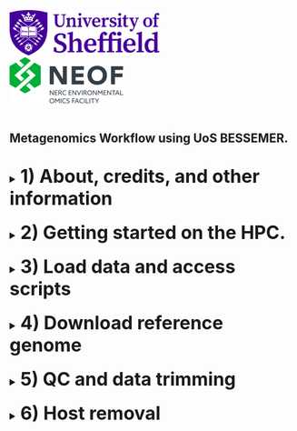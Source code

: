 <img src="images/shef_logo.png"
     alt="Sheffield University Icon"
     style="left; margin-right: 30px;" />
<img src="images/NEOF.png"
    alt="NEOF Icon"
    style="left; margin-right: 10px;" />
<br>
<br>
## Metagenomics Workflow using UoS BESSEMER.
<br>
<font size="4">
<details><summary><font size="6"><b>1) About, credits, and other information</b></font></summary>
  <br>
  <br>
  This HPC tutorial is based largely upon the NEOF Shotgun Metagenomics Workshop written by Sam Haldenby and Matthew R. Gemmell.
  
  Whilst it has been written for use with The University of Sheffield's
  [BESSEMER](https://docs.hpc.shef.ac.uk/en/latest/bessemer/index.html) system,
  the below should be applicable to any GNU/Linux based HPC system, with
  appropriate modification (your mileage may vary).

  Code which the user (that's you) must run is highlighted in a code block like this:
  ```
  I am code - you must run me
  ```
  Sometimes the desired output from a command is included in the code block as a comment.
  For example:
  ```
  Running this command
  # Should produce this output
  ```

  Filepaths within normal text are within single quote marks, like this:

  '/home/user/a_file_path'
  <br><br>
  Contact: Katy Maher //  kathryn.maher@sheffield.ac.uk
  </details>
<br>
<details><summary><font size="6"><b>2) Getting started on the HPC.</b></font></summary>
  <br>
  <br>
  <font size="4"><b>2.1) Access the HPC</b></font>
  <br>
  To access the BESSEMER high-performance computer (HPC) you must be connected
  to the university network - this can be achieved remotely by using the
  virtual private network (VPN) service.

  [Please see the university IT pages for details on how to connect to the VPN.](https://students.sheffield.ac.uk/it-services/vpn)

  Once connected to the VPN you also need to connect to the HPC using a secure shell (SSH)
  connection. This can be achieved using the command line on your system or a software package
  such as [MobaXterm](https://mobaxterm.mobatek.net/).

  [See the university pages for guidance on how to connect to the VPN](https://docs.hpc.shef.ac.uk/en/latest/hpc/index.html).

  <br>
  <font size="4"><b>2.2) Access a worker node on BESSEMER</b></font>
  <br>
  Once you have successfully logged into BESSEMER, you need to access a worker node:

  ```
  srun --pty bash -l
  ```
  You should see that the command prompt has changed from

  ```
  [<user>@bessemer-login2 ~]$
  ```
  to
  ```
  [<user>@bessemer-node001 ~]$
  ```
  ...where \<user\> is your The University of Sheffield (TUoS) IT username.

  
  <br>
  <font size="4"><b>2.3) Load the Genomics Software Repository</b></font>
  <br>
  The Genomics Software Repository contains several pre-loaded pieces of software
  useful for a range of genomics-based analyses, including this one.
  
  Type:
  ```
  source ~/.bash_profile
  ```
  
  Did you receive the following message when you accessed the worker node?
  ```
  Your account is set up to use the Genomics Software Repository
  ```

  If so, you are set up and do not need to do the following step.
  If not, enter the following:
  ```
  echo -e "if [[ -e '/usr/local/extras/Genomics' ]];\nthen\n\tsource /usr/local/extras/Genomics/.bashrc\nfi" >> $HOME/.bash_profile
  ```
  ...and then re-load your profile:
  ```
  source ~/.bash_profile
  ```
  Upon re-loading, you should see the message relating to the Genomics Software Repository above.
  
<br>
  <font size="4"><b>2.4) Set up your conda profile</b></font>
  <br>
  If you have never run conda before on the Bessemer you might have to initialise your conda, to do this type:
  
  ```
  conda init bash
  ```
  
  You will then be asked to reopen your current shell. Log out and then back into Bessemer and then continue. 
  <br>
  
  <font size="4"><b>2.5) Running scripts on the HPC cluster</b></font>
  <br>
  
  To add our job to the job scheduler, we would submit the shell scripts using 'qsub'
  (don't do this its simply an example).

  ```
  ## EXAMPLE, DON'T RUN
  qsub scripts/example_script.sh
  ```

  We could then view the job that we have submitted to the job queue using 'squeue'.

  ```
  squeue --me

  ```

  The job will then receive the allocated resources, the task will run, and the appropriate output files generated.
  In the following workflow, since the output from a particular step is often the input for the next step, you need
  to wait for each job to finish before submitting the next.


  <br>
  <font size="4"><b>2.6) Passing command line arguments to a script</b></font>
  <br>
  As well as running the standardised scripts there are some parameters which will be unique to you, or
  your project. For example, these might be your genome name.<br>

  To run a script with these extra parameters (termed 'arguments') we supply them on the command line with a 'flag'.
  For example, you might supply your genome file name to a script using the '-g' flag as

  ```
  a_demo_script.sh -g my_orgamism.fa
  ```
  </details>
  <br>

  <details><summary><font size="6"><b>3) Load data and access scripts</b></font></summary>
  <br>
  <br>
  <font size="4"><b>3.1) Create a working directory and load your data</b></font>
  <br>
  You should work in the directory '/fastdata' on BESSEMER as this allows shared access to your files
  and commands, useful for troubleshooting.

  Check if you already have a directory in '/fastdata' by running the command exactly as it appears below.

  ```
  ls /fastdata/$USER
  ```

  If you receive the message
  ```
  ls: cannot access /fastdata/<user>: No such file or directory
  ```
  Then you need to create a new folder in '/fastdata' using the command exactly as it appears below:

  ```
  mkdir -m 0755 /fastdata/$USER
  ```

  Create new subdirectories to keep your scripts and raw data organised:
  ```
  mkdir /fastdata/$USER/my_project
  mkdir /fastdata/$USER/my_project/scripts
  mkdir /fastdata/$USER/my_project/raw_data
  mkdir /fastdata/$USER/my_project/genome
  ```
<br>
  <font size="4"><b>3.2) Required data inputs</b></font>
  <br>
  For this workflow, you need to provide the raw, paired-end DNA sequence data
  and also a reference genome to align this data to.
  <br>
  <br>
  <font size="4"><b>3.3) Load required data onto the HPC</b></font>
  <br>
  There are a couple of ways to get access to your data. If you have generated the data/genome
  yourself/through NEOF you will need to copy this over to your raw data folder. 
  
  If this is the case you need to contact NEOF staff and they will be able to tell you 
  where to copy this data from.

  If, for example, your data directory was called 'NEOF_project_010123' and the genome directory 
  'genome_010123', then you would copy it onto your raw_data and genome directories with the following:
  
  ```
  cp -r /fastdata/bo4kma_shared/NEOF_project_010122/* /fastdata/$USER/my_project/raw_data/
  cp -r /fastdata/bo4kma_shared/genome_010123/* /fastdata/$USER/my_project/genome/
  ```

  Alternatively, to copy data from your personal computer onto the HPC you need to use a file transfer
  application such as 'scp' (advanced), MobaXterm, or [FileZilla](https://filezilla-project.org/).
  Ensure to copy the data into your '/fastdata/<user>my_project/raw_data' folder and genome into 
  '/fastdata/<user>my_project/genome' folder.
  
  Another option is to download the data from a data repository such as the [NCBI SRA](https://www.ncbi.nlm.nih.gov/sra). More on this below.

  Run 'ls' on your 'raw_data' folder and you should see something like the following
  
  ```
  ls raw_data
  # sample1_R1_001.fq.gz
  # sample1_R2_001.fq.gz
  # sample2_R1_001.fq.gz
  # sample2_R2_001.fq.gz
  ```
  Make sure that you have removed any `tar.gz` files and any files labelled unclassified, e.g. `Unclassified_R1` `Unclassified_R2`. 
  <br>

  The workflow assumes that the '/fastdata/<user>my_project/raw_data' directory contains sequence data that is:

  * Paired (two files per biological sample)

  * Demultiplexed

  * FASTQ format

  * (optional, but recommended) in the compressed .gz format
  <br>
  
  Run 'ls' on your 'genome' folder and you should see something like the following (if you have copied over a genome file that you have generated with NEOF).

  
  ```
  ls genome
  # genome.fasta
  ```
  If you don't yet have a genome file in this folder do not worry. We will cover downloading publically accessible genomes in the following chapter.
  
 

  <br>
  <br>
  <b><font size="4">3.4) Copy the analysis scripts</b></font>
  <br>
  Download the scripts from this github repository and then copy them into your scripts folder. You can then delete the github download.

  ```
  git clone "https://github.com/ewan-harney/SNPs-discovery-for-Fluidigm"
  cp SNPs-discovery-for-Fluidigm/scripts/* /fastdata/$USER/my_project/scripts
  rm -rf SNPs-discovery-for-Fluidigm
  ```
   </details>
  <br>
 
 <details><summary><font size="6"><b>4)  Download reference genome</b></font></summary>
  <br>
  <br>
  
  Now we are set up we are ready to start preparing your data. The first thing you want to do is to add your reference genome. 
  <br>
  If you have not generated the genome file yourself and it is available on a public repository you can use the 
  '01_download_geome.sh' script. 
  <br>
  This script downloads your genome and then indexes it using [bwa index](https://bio-bwa.sourceforge.net/bwa.shtml) ready for aligning your data later.
    <br><br>
  To download your genome, submit the '01_download_geome.sh' script as shown below. First remember to navigate to your '/fastdata/$USER/my_project' directory
  <br><br>
  <b>The command line arguments you must supply are:</b><br>
  - the download link for your genome (-w)
  - the file name for your genome (-g)
  <br><br>
  
  ``` 
 qsub scripts/01_download_genome.sh \
 -w https://ftp.ncbi.nlm.nih.gov/genomes/all/GCA/017/639/245/GCA_017639245.1_MMon_1.0/GCA_017639245.1_MMon_1.0_genomic.fna.gz \
 -g GCA_017639245.1_MMon_1.0_genomic.fna.gz
  ```
 
 When the script has finished running you should have a genome and index files in your genome directory. 
 
 <br>
 If you have added your genome to your genome folder manually you can index it by typing the following into the command line.
 
 <br><br>
  
  ``` 
  source ~/.bash_profile
  bwa index genome/genome_name.fa
  ```

   
</details>
  <br> 
       
 <details><summary><font size="6"><b>5)  QC and data trimming</b></font></summary>
  <br>
  <br>    
  <font size="4"><b>5.1) Initial quality checking</b></font>
  <br>
  The next step is to check the quality of your fastq files and then perform quality trimming.
  
  First you will run the script to generate the quality plots. This first runs [fastqc](https://www.bioinformatics.babraham.ac.uk/projects/fastqc/) on each sample separately. 
  [MultiQC](https://multiqc.info) is then run to generate a combined quality plot. Two MultiQC plots are generated, one for all forward reads and one for reverse reads. These 
  can be found in the 'fastqc' folder when the script has finished running.
  <br><br>
  <b>The command line arguments you must supply are:</b><br>
  - the file extension for your forward reads (-f)
  - the file extension for your reverse reads (-r)
  <br><br>
  
   <br>
  
  
  ```   
 qsub scripts/02_fastqc.sh -f _1.fastq.gz -r _2.fastq.gz
  ``` 
  
  <br>
  For most datasets:

- The quality decreases towards the end of the reads
- The R2 reads have poorer quality than the R1 reads
- The read sizes have a range compared to all being one size. However, most of the reads are towards the long end of the range.
<br>
  <br>
  <font size="4"><b>5.2) Running trimmomatic</b></font>
  <br>
  
  Generally, even if data is looking good we would carry out quality control to get rid of any poor data that is masked by the very good data and to remove any adapter sequences.
   <br>
   <br>
  In the next step we will carry out quality control for the fastq files. 
  
  Quality control generally comes in two forms:

  1. Trimming: This is directly cutting off bits of sequence. This is typical in the form of trimming off low quality bases from the end of reads and trimming off adapters at the start of reads.
  2. Filtering: This occurs when entire reads are removed. A typical occurrence of this is when a read is too short as we do not want reads below a certain length.

  To carry this out, we are going to use [Trimmomatic](http://www.usadellab.org/cms/index.php?page=trimmomatic).

  
  <br>
  To run Trimmomatic we will use the '04_trimmomatic.sh' script. This has many optional parameters you can use for filtering and trimming your data. 
  By default this script assumes you are using paired end daya and the phred quality encoding is phred33 (like most Illumina data).
  <br>
  <b>The command line arguments you must supply are:</b><br>
  
  - the file extension for your forward reads (-f)
  - the file extension for your reverse reads (-r)
  <br><br>
  
  <b>Optionally, you can also supply:</b><br>
  
  - parameters for ILLUMINACLIP (-k).
  - parameters for SLIDINGWINDOW (-s)
  - parameters for LEADING (-l)
  - parameters for TRAILING (-t)
  - parameters for CROP (-c)
  - parameters for HEADCROP (-h)
  - parameters for MINLEN (-m) 
  <br><br>

  More details of the optional parameters can be found below or in the [trimmomatic manual](http://www.usadellab.org/cms/index.php?page=trimmomatic)
  
  - ILLUMINACLIP: These settings are used to find and remove Illumina adapters. First, a fasta file of known adapter sequences is given, followed by the number of mismatches allowed between the adapter and read sequence and then thresholds for how accurate the alignment is between the adapter and read sequence.
  - SLIDINGWINDOW: This specifies to scan the read quality over a 4 bp window, cutting when the average quality drops below 30.
  - LEADING: The minimum quality value required to keep a base at the start of the read.
  - TRAILING: The minimum quality value required to keep a base at the end of the read.
  - CROP: Cut the read to a specified length
  - HEADCROP: Cut the specified number of bases from the start of the read
  - MINLEN: This specifies the minimum length of a read to keep; any reads shorter than 50 bp are discarded.
    <br><br>
  An example of how to run 'trimmomatic' can be found below. Ensure the 'TruSeq3-PE-2.fa' located in the 'scripts' directory is moved to your 'my_project' directory before running this command.
 
  The trimmed files can be found in the 'trim' directory when complete.
 
 <br><br>
 
 ```   
 qsub scripts/03_trimmomatic.sh -f _1.fastq.gz -r _2.fastq.gz \
 -k ILLUMINACLIP:TruSeq3-PE-2.fa:2:30:12 \
 -s SLIDINGWINDOW:4:30 \
 -m MINLEN:80
 ``` 

<br>
  <br>
  <font size="4"><b>5.3) Re-check the quality</b></font>
  <br>

  Now we have run trimmomatic we can check how successful our quality control has been but running fastQC and MultiQC again. These 
  can be found in the 'fastqc2' folder when the script has finished running.
   <br><br>
  
   <br> 

  ```   
 qsub scripts/04_fastqc2.sh
  ```   
  <br><br>
  If you are not satisfied with the quality or number of reads retained after filtering you can go back to the trimmomatic step and repeat the quality control but changing the parameters.
  
  </details>
  <br>
  
 <details><summary><font size="6"><b>6)  Host removal</b></font></summary>
  <br>
  <br>  
  <font size="4"><b>6.1) Alignment</b></font>
  <br>
  To remove the host sequences we must first align our reads to the host genome. To do this we will use <b>BWA</b> to align our trimmed sequences to our reference genome.
      
 We have already indexed our genome when we downloaded it. You should have index files with the  extensions '.sa', '.pac', '.ann', '.amb' and '.bwt' that will be automatically detected and used in the mapping step below. 
 
 bwa mem is an alignment algorithm well suited to Illumina-length sequences. The default output is a SAM (Sequence Alignment Map format). 
 However, here we pipe the output to samtools, a program for writing, viewing and manipulating alignment files, to sort and generate a BAM format, a binary, compressed version of SAM format.
 <br>
 
 The following script will first map our paired end data generated from trimmomatic to our reference, it will then combine the single end orphan reads into a single file and map those to the genome. 
 The resulting BAM files are then combined into a single file which will be used in the next step to call SNPs.
 
  <br>
  <b>The command line argument you must supply is:</b><br>
  - the name of your reference genome (-g)
   <br><br>
  
   <br>
 
  ```   
 qsub scripts/05_align.sh -g GCA_017639245.1_MMon_1.0_genomic.fna.gz
  ```  
  
  <br>
  When the 05_align.sh has finished running your BAM files will be located in the 'aligned' folder.
 
  <br>
  <br>  
  <font size="4"><b>6.2) Unmapped read extraction</b></font>
  <br>
  
  We can check our mapping efficacy using [samtools flagstat](https://www.htslib.org/doc/samtools-flagstat.html). This produces a file which contains information on the number of reads that have mapped to the host genome.
  
  Now we have aligned our reads to our host genome we will be able to remove the mapped reads/retain the unmapped reads. The unmapped reads should mostly be the reads from our target taxa of interest.
  
  We will perform this using <b>samtools fastq</b>. We use the -f parameter to output only reads that contain the specified SAM flag.
  
  In this case in our script we specify a SAM flag of <b>4</b> which stands for unmapped reads. Therefore, our resulting fastq files will only contain unmapped reads.
  
  After we have discarded any mapped reads we use the [BBTools](https://archive.jgi.doe.gov/data-and-tools/software-tools/bbtools/bb-tools-user-guide/) command <b>re-pair</b> to remove reads with a missing pair to ensure our output files have identical numbers of sequences in them.

 <br>
 
  ```   
 qsub scripts/06_remove_host.sh
  ```  